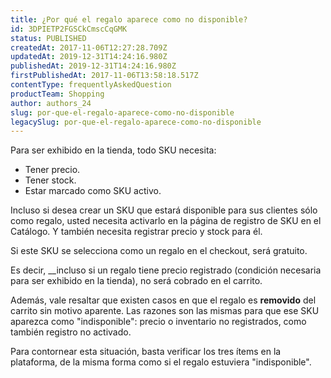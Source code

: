 ```yaml
---
title: ¿Por qué el regalo aparece como no disponible?
id: 3DPIETP2FGSCkCmscCqGMK
status: PUBLISHED
createdAt: 2017-11-06T12:27:28.709Z
updatedAt: 2019-12-31T14:24:16.980Z
publishedAt: 2019-12-31T14:24:16.980Z
firstPublishedAt: 2017-11-06T13:58:18.517Z
contentType: frequentlyAskedQuestion
productTeam: Shopping
author: authors_24
slug: por-que-el-regalo-aparece-como-no-disponible
legacySlug: por-que-el-regalo-aparece-como-no-disponible
---
```


Para ser exhibido en la tienda, todo SKU necesita:
- Tener precio.
- Tener stock.
- Estar marcado como SKU activo.

Incluso si desea crear un SKU que estará disponible para sus clientes sólo como regalo, usted necesita activarlo en la página de registro de SKU en el Catálogo. Y también necesita registrar precio y stock para él.

Si este SKU se selecciona como un regalo en el checkout, será gratuito.

Es decir, __incluso si un regalo tiene precio registrado (condición necesaria para ser exhibido en la tienda), no será cobrado en el carrito.

Además, vale resaltar que existen casos en que el regalo es __removido__ del carrito sin motivo aparente. Las razones son las mismas para que ese SKU aparezca como "indisponible": precio o inventario no registrados, como también registro no activado.


Para contornear esta situación, basta verificar los tres ítems en la plataforma, de la misma forma como si el regalo estuviera "indisponible".
